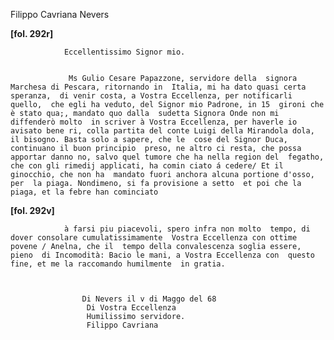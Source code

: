 Filippo Cavriana
Nevers




        
            
                
**[fol. 292r]**


                Eccellentissimo Signor mio.


                 Ms Gulio Cesare Papazzone, servidore della  signora Marchesa di Pescara, ritornando in  Italia, mi ha dato quasi certa speranza,  di venir costa, a Vostra Eccellenza, per notificarli quello,  che egli ha veduto, del Signor mio Padrone, in 15  gironi che è stato qua;, mandato quo dalla  sudetta Signora Onde non mi diffenderò molto  in scriver à Vostra Eccellenza, per haverle io avisato bene ri, colla partita del conte Luigi della Mirandola dola, il bisogno. Basta solo a sapere, che le  cose del Signor Duca, continuano il buon principio  preso, ne altro ci resta, che possa apportar danno no, salvo quel tumore che ha nella region del  fegatho, che con gli rimedij applicati, ha comin ciato á cedere/ Et il ginocchio, che non ha  mandato fuori anchora alcuna portione d'osso, per  la piaga. Nondimeno, si fa provisione a setto  et poi che la piaga, et la febre han cominciato


                
**[fol. 292v]**


                à farsi piu piacevoli, spero infra non molto  tempo, di dover consolare cumulatissimamente  Vostra Eccellenza con ottime povene / Anelna, che il  tempo della convalescenza soglia essere, pieno  di Incomodità: Bacio le mani, a Vostra Eccellenza con  questo fine, et me la raccomando humilmente  in gratia.


                
                    Di Nevers il v di Maggo del 68
                     Di Vostra Eccellenza
                     Humilissimo servidore.
                     Filippo Cavriana
                


            
        
    